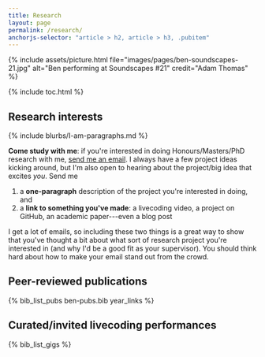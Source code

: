 ```yaml
---
title: Research
layout: page
permalink: /research/
anchorjs-selector: "article > h2, article > h3, .pubitem"
---
```


{% include assets/picture.html file="images/pages/ben-soundscapes-21.jpg" alt="Ben performing at Soundscapes #21" credit="Adam Thomas" %}

{% include toc.html %}

## Research interests

{% include blurbs/I-am-paragraphs.md %}

<div class="hl-para" markdown="1">

**Come study with me**: if you're interested in doing Honours/Masters/PhD
research with me, [send me an email](mailto:ben.swift@anu.edu.au). I always have
a few project ideas kicking around, but I'm also open to hearing about the
project/big idea that excites _you_. Send me

1. a **one-paragraph** description of the project you're interested in doing,
   and
2. a **link to something you've made**: a livecoding video, a project on GitHub,
   an academic paper---even a blog post

I get a lot of emails, so including these two things is a great way to show that
you've thought a bit about what sort of research project you're interested in
(and why I'd be a good fit as your supervisor). You should think hard about how
to make your email stand out from the crowd.

</div>

## Peer-reviewed publications

{% bib_list_pubs ben-pubs.bib year_links %}

## Curated/invited livecoding performances

{% bib_list_gigs %}

